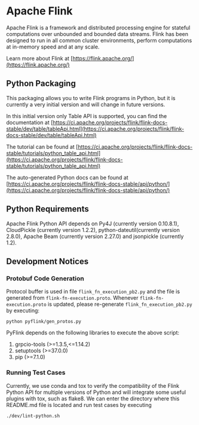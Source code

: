 # Apache Flink

Apache Flink is a framework and distributed processing engine for stateful computations over unbounded and bounded data streams. Flink has been designed to run in all common cluster environments, perform computations at in-memory speed and at any scale.

Learn more about Flink at [https://flink.apache.org/](https://flink.apache.org/)

## Python Packaging

This packaging allows you to write Flink programs in Python, but it is currently a very initial version and will change in future versions.

In this initial version only Table API is supported, you can find the documentation at [https://ci.apache.org/projects/flink/flink-docs-stable/dev/table/tableApi.html](https://ci.apache.org/projects/flink/flink-docs-stable/dev/table/tableApi.html)

The tutorial can be found at [https://ci.apache.org/projects/flink/flink-docs-stable/tutorials/python_table_api.html](https://ci.apache.org/projects/flink/flink-docs-stable/tutorials/python_table_api.html)

The auto-generated Python docs can be found at [https://ci.apache.org/projects/flink/flink-docs-stable/api/python/](https://ci.apache.org/projects/flink/flink-docs-stable/api/python/)

## Python Requirements

Apache Flink Python API depends on Py4J (currently version 0.10.8.1), CloudPickle (currently version 1.2.2), python-dateutil(currently version 2.8.0), Apache Beam (currently version 2.27.0) and jsonpickle (currently 1.2).

## Development Notices

### Protobuf Code Generation

Protocol buffer is used in file `flink_fn_execution_pb2.py` and the file is generated from `flink-fn-execution.proto`. Whenever `flink-fn-execution.proto` is updated, please re-generate `flink_fn_execution_pb2.py` by executing:

```
python pyflink/gen_protos.py
```

PyFlink depends on the following libraries to execute the above script:
1. grpcio-tools (>=1.3.5,<=1.14.2)
2. setuptools (>=37.0.0)
3. pip (>=7.1.0)

### Running Test Cases 

Currently, we use conda and tox to verify the compatibility of the Flink Python API for multiple versions of Python and will integrate some useful plugins with tox, such as flake8.
We can enter the directory where this README.md file is located and run test cases by executing

```
./dev/lint-python.sh
```

